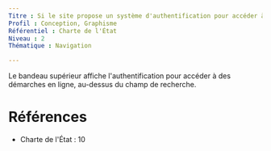 ```yaml
---
Titre : Si le site propose un système d'authentification pour accéder à des démarches en ligne, il est affiché dans la partie supérieure droite du bandeau.
Profil : Conception, Graphisme
Référentiel : Charte de l'État
Niveau : 2
Thématique : Navigation

---
```

Le bandeau supérieur affiche l'authentification pour accéder à des démarches en ligne, au-dessus du champ de recherche.

# Références

*   Charte de l'État : 10
